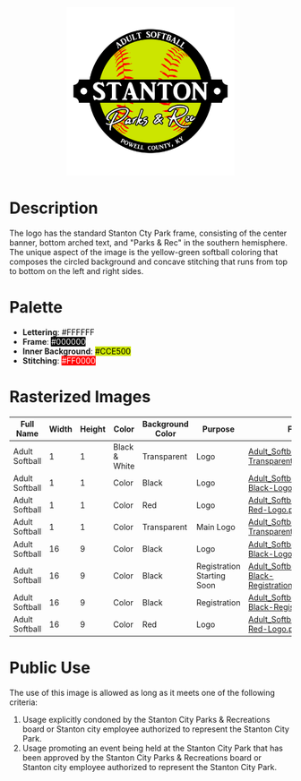<p align="center">
  <img src="../../../Assets/Adult_Softball-1_1-Color-Transparent-Logo.png" alt="Softball Logo" width="300"/>
</p>

# Description

The logo has the standard Stanton Cty Park frame, consisting of the center banner, bottom arched text, and "Parks & Rec" in the southern hemisphere. The unique aspect of the image is the yellow-green softball coloring that composes the circled background and concave stitching that runs from top to bottom on the left and right sides.

# Palette

* **Lettering**: <span style="background-color: white; color: black;">#FFFFFF</span>
* **Frame**: <span style="background-color: black; color: white;">#000000</span>
* **Inner Background**: <span style="background-color: #CCE500; color: black;">#CCE500</span>
* **Stitching**: <span style="background-color: #FF0000; color: white;">#FF0000</span>

# Rasterized Images

| Full Name      | Width | Height | Color         | Background Color | Purpose                    | Filemame                                                                                                                                    |
| -------------- | ----- | ------ | ------------- | ---------------- | -------------------------- | ------------------------------------------------------------------------------------------------------------------------------------------- |
| Adult Softball | 1     | 1      | Black & White | Transparent      | Logo                       | [Adult_Softball-1_1-BW-Transparent-Logo.png](Rasterized/Adult_Softball-1_1-BW-Transparent-Logo.png)                                         |
| Adult Softball | 1     | 1      | Color         | Black            | Logo                       | [Adult_Softball-1_1-Color-Black-Logo.png](Rasterized/Adult_Softball-1_1-Color-Black-Logo.png)                                               |
| Adult Softball | 1     | 1      | Color         | Red              | Logo                       | [Adult_Softball-1_1-Color-Red-Logo.png](Rasterized/Adult_Softball-1_1-Color-Red-Logo.png)                                                   |
| Adult Softball | 1     | 1      | Color         | Transparent      | Main Logo                  | [Adult_Softball-1_1-Color-Transparent-Logo.png](Rasterized/Adult_Softball-1_1-Color-Transparent-Logo.png)                                   |
| Adult Softball | 16    | 9      | Color         | Black            | Logo                       | [Adult_Softball-16_9-Color-Black-Logo.png](Rasterized/Adult_Softball-16_9-Color-Black-Logo.png)                                             |
| Adult Softball | 16    | 9      | Color         | Black            | Registration Starting Soon | [Adult_Softball-16_9-Color-Black-Registration_Starting_Soon.png](Rasterized/Adult_Softball-16_9-Color-Black-Registration_Starting_Soon.png) |
| Adult Softball | 16    | 9      | Color         | Black            | Registration               | [Adult_Softball-16_9-Color-Black-Registration.png](Rasterized/Adult_Softball-16_9-Color-Black-Registration.png)                             |
| Adult Softball | 16    | 9      | Color         | Red              | Logo                       | [Adult_Softball-16_9-Color-Red-Logo.png](Rasterized/Adult_Softball-16_9-Color-Red-Logo.png)                                                 |

# Public Use

The use of this image is allowed as long as it meets one of the following criteria:
1. Usage explicitly condoned by the Stanton City Parks & Recreations board or Stanton city employee authorized to represent the Stanton City Park.
2. Usage promoting an event being held at the Stanton City Park that has been approved by the Stanton City Parks & Recreations board or Stanton city employee authorized to represent the Stanton City Park.